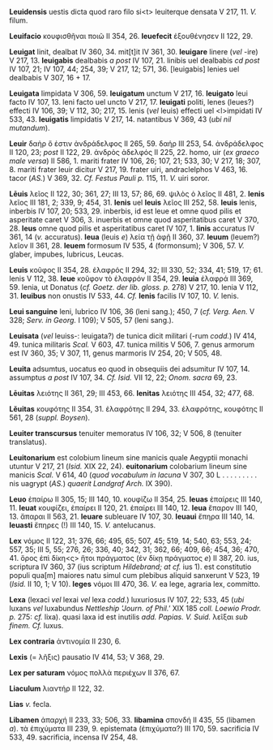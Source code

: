 **Leuidensis** uestis dicta quod raro filo si\<t\> leuiterque densata V
217, 11. *V.* filum.

**Leuifacio** κουφισθῆναι ποιῶ II 354, 26. **leuefecit** ἐξουθένησεν II
122, 29.

**Leuigat** linit, dealbat IV 360, 34. mit[t]it IV 361, 30.
**leuigare** linere (*vel* -ire) V 217, 13. **leuigabis** dealbabis *a
post* IV 107, 21. linibis uel dealbabis *cd post* IV 107, 21; IV 107,
44; 254, 39; V 217, 12; 571, 36. [leuigabis] lenies uel dealbabis V
307, 16 + 17.

**Leuigata** limpidata V 306, 59. **leuigatum** unctum V 217, 16.
**leuigato** leui facto IV 107, 13. leni facto uel uncto V 217, 17.
**leuigati** politi, lenes (leues?) effecti IV 106, 39; V 112, 30; 217,
15. lenis (*vel* leuis) effecti uel \<l\>impidati IV 533, 43.
**leuigatis** limpidatis V 217, 14. natantibus V 369, 43 (*ubi nil
mutandum*).

**Leuir** δαὴρ ὅ ἐστιν ἀνδράδελφος II 265, 59. δαήρ III 253, 54.
ἀνδράδελφος II 120, 23; *post* II 122, 29. ἀνδρὸς ἀδελφός II 225, 22.
homo, uir (*ex graeco male versa*) II 586, 1. mariti frater IV 106, 26;
107, 21; 533, 30; V 217, 18; 307, 8. mariti frater leuir dicitur V 217,
19. frater uiri, andraclelphos V 463, 16. tacor (*AS.*) V 369, 32. *Cf.
Festus Pauli p.* 115, 11. *V.* uiri soror.

**Lēuis** λεῖος II 122, 30; 361, 27; III 13, 57; 86, 69. ψιλὸς ὁ λεῖος
II 481, 2. **lenis** λεῖος III 181, 2; 339, 9; 454, 31. **lenis** uel
**leuis** λεῖος III 252, 58. **leuis** lenis, inberbis IV 107, 20; 533,
29. inberbis, id est leue et omne quod pilis et asperitate caret V 306,
3. inuerbis et omne quod asperitatibus caret V 370, 28. **leus** omne
quod pilis et asperitatibus caret IV 107, 1. **linis** accuratus IV 361,
14 (*v.* accuratus). **leua** (leuis *e*) λεία τῇ ἁφῇ II 360, 37.
**leuum** (leuem?) λεῖον II 361, 28. **leuem** formosum IV 535, 4
(formonsum); V 306, 57. *V.* glaber, impubes, lubricus, Leucas.

**Leuis** κοῦφος II 354, 28. ἐλαφρός II 294, 32; III 330, 52; 334, 41;
519, 17; 61. lenis V 112, 38. **leue** κοῦφον τὸ ἐλαφρόν II 354, 29.
**leuia** ἐλαφρά III 369, 59. lenia, ut Donatus (*cf. Goetz. der lib.
gloss. p.* 278) V 217, 10. lenia V 112, 31. **leuibus** non onustis IV
533, 44. *Cf.* **lenis** facilis IV 107, 10. *V.* lenis.

**Leui sanguine** leni, lubrico IV 106, 36 (leni sang.); 450, 7 (*cf.
Verg. Aen.* V 328; *Serv. in Georg.* I 109); V 505, 57 (leni sang.).

**Leuisata** (*vel* leuiss-: leuigata?) de tunica dicit militari (-rum
*codd.*) IV 414, 49. tunica militaris *Scal.* V 603, 47. tunica militis
V 506, 7. genus armo­rum est IV 360, 35; V 307, 11, genus marmoris IV
254, 20; V 505, 48.

**Leuita** adsumtus, uocatus eo quod in obsequiis dei adsumitur IV 107,
14. assumptus *a post* IV 107, 34. *Cf. Isid.* VII 12, 22; *Onom. sacra*
69, 23.

**Lēuitas** λειότης II 361, 29; III 453, 66. **lenitas** λειότης III
454, 32; 477, 68.

**Lĕuitas** κουφότης II 354, 31. ἐλαφρότης II 294, 33. ἐλαφρότης,
κουφότης II 561, 28 (*suppl. Boysen*).

**Leuiter transcursus** tenuiter memoratus IV 106, 32; V 506, 8
(tenuiter translatus).

**Leuitonarium** est colobium lineum sine manicis quale Aegyptii monachi
utuntur V 217, 21 (*Isid.* XIX 22, 24). **euitonarium** colobarium
lineum sine manicis *Scal.* V 614, 40 (*quod vocabulum in lacuna* V 307,
30 L . . . . . . . . . nis uagrypt (*AS.*) *quaerit Landgraf Arch.* IX 390).

**Leuo** ἐπαίρω II 305, 15; III 140, 10. κουφίζω II 354, 25. **leuas**
ἐπαίρεις III 140, 11. **leuat** κουφίζει, ἐπαίρει II 120, 21. ἐπαίρει
III 140, 12. **leua** ἔπαρον III 140, 13. ἄπαραι II 563, 21. **leuare**
subleuare IV 107, 30. **leuaui** ἔπηρα III 140, 14. **leuasti** ἔπηρες
(!) III 140, 15. *V.* antelucanus.

**Lex** νόμος II 122, 31; 376, 66; 495, 65; 507, 45; 519, 14; 540, 63;
553, 24; 557, 35; III 5, 55; 276, 26; 336, 40; 342, 31; 362, 66; 409,
66; 454, 36; 470, 41. ὅρος ἐπὶ δίκη\<ς\> ἤτοι πράγματος (ἐν δίκῃ
πράγματος *e*) II 387, 20. ius, scriptura IV 360, 37 (ius scriptum
*Hildebrand; at cf.* ius 1). est constitutio populi qua[m] maiores
natu simul cum plebibus aliquid sanxerunt V 523, 19 (*Isid.* II 10, 1; V
10). **leges** νόμοι III 470, 36. *V.* ea lege, agraria lex, committo.

**Lexa** (lexaci *vel* lexai *vel* lexa *codd.*) luxuriosus IV 107, 22;
533, 45 (*ubi* luxans *vel* luxabundus *Nettleship 'Journ. of Phil.'*
XIX 185 *coll. Loewio Prodr. p.* 275: *cf.* lixa). quasi laxa id est
inutilis *add. Papias. V. Suid.* λεῖξαι *sub finem. Cf.* luxus.

**Lex contraria** ἀντινομία II 230, 6.

**Lexis** (= λῆξις) pausatio IV 414, 53; V 368, 29.

**Lex per saturam** νόμος πολλὰ περιέχων II 376, 67.

**Liaculum** λιαντήρ II 122, 32.

**Lias** *v.* fecla.

**Libamen** ἀπαρχή II 233, 33; 506, 33. **libamina** σπονδή II 435, 55
(libamen *a*). τὰ ἐπιχύματα III 239, 9. epistemata (ἐπιχύματα?) III 170,
59. sacrificia IV 533, 49. sacrificia, incensa IV 254, 48.
